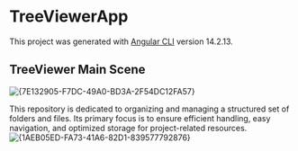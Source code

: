 # TreeViewerApp

This project was generated with [Angular CLI](https://github.com/angular/angular-cli) version 14.2.13.

## TreeViewer Main Scene

![{7E132905-F7DC-49A0-BD3A-2F54DC12FA57}](https://github.com/user-attachments/assets/7dbb6fe0-e83c-4ec0-b9e0-97322f3880fd)

This repository is dedicated to organizing and managing a structured set of folders and files. Its primary focus is to ensure efficient handling, easy navigation, and optimized storage for project-related resources.
![{1AEB05ED-FA73-41A6-82D1-839577792876}](https://github.com/user-attachments/assets/4c09f28a-cf73-4051-bd05-add65392c092)

